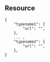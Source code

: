 ## Resource
```
{
    "typename1": {
        "url": "",
    },
    ... ,
    "typename2": {
        "url": "",
    },
}
```
